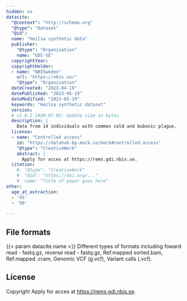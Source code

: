 ```yaml
---
hidden: no
datacite:
  "@context": "http://schema.org"
  "@type": "Dataset"
  "@id": 
  name: "Heilsa synthetic data"
  publisher:
    "@type": "Organization"
    name: "GDI-SE"
  copyrightYear: 
  copyrightHolder:
  - name: "NBISweden"
    url: "https://nbis.se/"
    "@type": "Organization"
  dateCreated: "2023-04-19"
  datePublished: "2023-05-19"
  dateModified: "2023-05-19"
  keywords: "Heilsa synthetic dataset"
  version:
  # v1.0.2 2020-07-05: Update size in bytes.
  description: |
    Data from 14 individuals with common cold and bubonic plague.
  license:
  - name: "Controlled access"
    id: "https://datahub.bp.mock.se/mock#controlled-access"
    "@type": "CreativeWork"
    abstract: |
      Apply for acces at https://rems.gdi.nbis.se.
  citation:
    #- "@type": "CreativeWork"
    #  "@id": "https://doi.org/..."
    #  name: "Title of paper goes here"
other:
  age_at_extraction:
  - '45'
  - '90'
  
---
```

## File formats
{{< param datacite.name >}}
Different types of formats including foward read - fastq.gz, reverse read - fastq.gz, Ref.mapped sorted.bam, Ref.mapped .cram, Genomic VCF (g.vcf), Variant calls (.vcf).

## License
Copyright
Apply for acces at https://rems.gdi.nbis.se.

